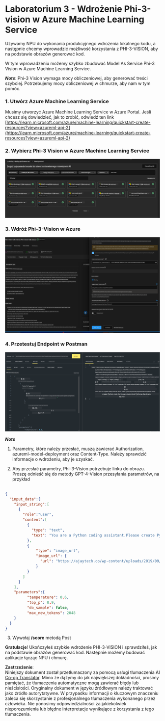 <!--
CO_OP_TRANSLATOR_METADATA:
{
  "original_hash": "20cb4e6ac1686248e8be913ccf6c2bc2",
  "translation_date": "2025-05-09T19:43:15+00:00",
  "source_file": "md/02.Application/02.Code/Phi3/VSCodeExt/HOL/Apple/03.DeployPhi3VisionOnAzure.md",
  "language_code": "pl"
}
-->
# **Laboratorium 3 - Wdrożenie Phi-3-vision w Azure Machine Learning Service**

Używamy NPU do wykonania produkcyjnego wdrożenia lokalnego kodu, a następnie chcemy wprowadzić możliwość korzystania z PHI-3-VISION, aby na podstawie obrazów generować kod.

W tym wprowadzeniu możemy szybko zbudować Model As Service Phi-3 Vision w Azure Machine Learning Service.

***Note***: Phi-3 Vision wymaga mocy obliczeniowej, aby generować treści szybciej. Potrzebujemy mocy obliczeniowej w chmurze, aby nam w tym pomóc.

### **1. Utwórz Azure Machine Learning Service**

Musimy utworzyć Azure Machine Learning Service w Azure Portal. Jeśli chcesz się dowiedzieć, jak to zrobić, odwiedź ten link [https://learn.microsoft.com/azure/machine-learning/quickstart-create-resources?view=azureml-api-2](https://learn.microsoft.com/azure/machine-learning/quickstart-create-resources?view=azureml-api-2)

### **2. Wybierz Phi-3 Vision w Azure Machine Learning Service**

![Catalog](../../../../../../../../../translated_images/vison_catalog.e04e9e5f2b6ff115fff30e793e54e617da07251c7b192e1a68e6b050917f45aa.pl.png)

### **3. Wdróż Phi-3-Vision w Azure**

![Deploy](../../../../../../../../../translated_images/vision_deploy.c0582d08b5d49675c643f3bedc04ae106957304f3cd4702406fa08bea80ba213.pl.png)

### **4. Przetestuj Endpoint w Postman**

![Test](../../../../../../../../../translated_images/vision_test.fb4ff33607077153c7b5dcf37648dc5a9cb550824aeba89963e6b270314fc554.pl.png)

***Note***

1. Parametry, które należy przesłać, muszą zawierać Authorization, azureml-model-deployment oraz Content-Type. Należy sprawdzić informacje o wdrożeniu, aby je uzyskać.

2. Aby przesłać parametry, Phi-3-Vision potrzebuje linku do obrazu. Proszę odnieść się do metody GPT-4-Vision przesyłania parametrów, na przykład

```json

{
  "input_data":{
    "input_string":[
      {
        "role":"user",
        "content":[ 
          {
            "type": "text",
            "text": "You are a Python coding assistant.Please create Python code for image "
          },
          {
              "type": "image_url",
              "image_url": {
                "url": "https://ajaytech.co/wp-content/uploads/2019/09/index.png"
              }
          }
        ]
      }
    ],
    "parameters":{
          "temperature": 0.6,
          "top_p": 0.9,
          "do_sample": false,
          "max_new_tokens": 2048
    }
  }
}

```

3. Wywołaj **/score** metodą Post

**Gratulacje**! Ukończyłeś szybkie wdrożenie PHI-3-VISION i sprawdziłeś, jak na podstawie obrazów generować kod. Następnie możemy budować aplikacje łącząc NPU i chmurę.

**Zastrzeżenie**:  
Niniejszy dokument został przetłumaczony za pomocą usługi tłumaczenia AI [Co-op Translator](https://github.com/Azure/co-op-translator). Mimo że dążymy do jak największej dokładności, prosimy pamiętać, że tłumaczenia automatyczne mogą zawierać błędy lub nieścisłości. Oryginalny dokument w języku źródłowym należy traktować jako źródło autorytatywne. W przypadku informacji o kluczowym znaczeniu zaleca się skorzystanie z profesjonalnego tłumaczenia wykonanego przez człowieka. Nie ponosimy odpowiedzialności za jakiekolwiek nieporozumienia lub błędne interpretacje wynikające z korzystania z tego tłumaczenia.